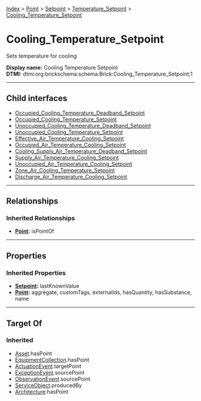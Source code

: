 [Index](../../../../index.md) > [Point](../../../Point.md) > [Setpoint](../../Setpoint.md) > [Temperature_Setpoint](../Temperature_Setpoint.md) > [Cooling_Temperature_Setpoint](#)
# Cooling_Temperature_Setpoint

Sets temperature for cooling


**Display name:** Cooling Temperature Setpoint<br />
**DTMI:** dtmi:org:brickschema:schema:Brick:Cooling_Temperature_Setpoint;1

---

## Child interfaces
* [Occupied_Cooling_Temperature_Deadband_Setpoint](../Temperature_Deadband_Setpoint/Occupied_Cooling_Temperature_Deadband_Setpoint.md)
* [Occupied_Cooling_Temperature_Setpoint](Occupied_Cooling_Temperature_Setpoint.md)
* [Unoccupied_Cooling_Temperature_Deadband_Setpoint](../Temperature_Deadband_Setpoint/Unoccupied_Cooling_Temperature_Deadband_Setpoint.md)
* [Unoccupied_Cooling_Temperature_Setpoint](Unoccupied_Cooling_Temperature_Setpoint.md)
* [Effective_Air_Temperature_Cooling_Setpoint](../Air_Temperature_Setpoint/Effective_Air_Temperature_Setpoint/Effective_Air_Temperature_Cooling_Setpoint.md)
* [Occupied_Air_Temperature_Cooling_Setpoint](../Air_Temperature_Setpoint/Occupied_Air_Temperature_Setpoint/Occupied_Air_Temperature_Cooling_Setpoint.md)
* [Cooling_Supply_Air_Temperature_Deadband_Setpoint](../Temperature_Deadband_Setpoint/Supply_Air_Temperature_Deadband_Setpoint/Cooling_Supply_Air_Temperature_Deadband_Setpoint.md)
* [Supply_Air_Temperature_Cooling_Setpoint](../Air_Temperature_Setpoint/Supply_Air_Temperature_Setpoint/Supply_Air_Temperature_Cooling_Setpoint.md)
* [Unoccupied_Air_Temperature_Cooling_Setpoint](../Air_Temperature_Setpoint/Unoccupied_Air_Temperature_Setpoint/Unoccupied_Air_Temperature_Cooling_Setpoint.md)
* [Zone_Air_Cooling_Temperature_Setpoint](../Air_Temperature_Setpoint/Zone_Air_Temperature_Setpoint/Zone_Air_Cooling_Temperature_Setpoint.md)
* [Discharge_Air_Temperature_Cooling_Setpoint](../Air_Temperature_Setpoint/Discharge_Air_Temperature_Setpoint/Discharge_Air_Temperature_Cooling_Setpoint/Discharge_Air_Temperature_Cooling_Setpoint.md)

---

## Relationships

### Inherited Relationships
* **[Point](../../../Point.md):** isPointOf

---

## Properties

### Inherited Properties
* **[Setpoint](../../Setpoint.md):** lastKnownValue
* **[Point](../../../Point.md):** aggregate, customTags, externalIds, hasQuantity, hasSubstance, name

---

## Target Of
### Inherited
* [Asset](../../../../Asset/Asset.md).hasPoint
* [EquipmentCollection](../../../../Collection/EquipmentCollection.md).hasPoint
* [ActuationEvent](../../../../Event/PointEvent/ActuationEvent.md).targetPoint
* [ExceptionEvent](../../../../Event/PointEvent/ExceptionEvent.md).sourcePoint
* [ObservationEvent](../../../../Event/PointEvent/ObservationEvent.md).sourcePoint
* [ServiceObject](../../../../Information/ServiceObject/ServiceObject.md).producedBy
* [Architecture](../../../../Space/Architecture/Architecture.md).hasPoint
